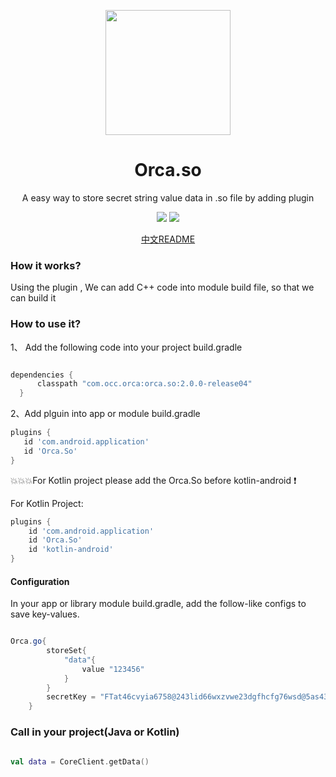   
   
   
   
   <p align="center"><a href="https://github.com/ShowMeThe/Orca" target="_blank"><img width="200"src="https://github.com/ShowMeThe/Orca/blob/master/logo_cover.png"></a></p>
   <h1 align="center">Orca.so</h1>
   <p align="center">A easy way to store secret string value data in .so file by adding plugin</p>
   
   <p align="center">
   <a href="https://github.com/ShowMeThe/Orca"><img src = "https://img.shields.io/badge/Project-Orca.So-orange"></a>
   <img src = "https://img.shields.io/badge/Verion-2.0.0%2B-blue"></a>
   </p>
   
   
   <p align = "center">
     <a href="https://github.com/ShowMeThe/Orca/blob/master/README-ZH.md">中文README</a>
   </p>
   
   ### How it works?
   
   Using the plugin , We can add C++ code into module build file, so that we can build it
   
   
  ### How to use it?
  
 1、 Add the following code into your project build.gradle
  ```gradle
  
  dependencies {
        classpath "com.occ.orca:orca.so:2.0.0-release04"
    }
  
  ```
 2、Add plguin into app or module build.gradle
 ```gradle
 plugins {
    id 'com.android.application'
    id 'Orca.So'
}
 
 ```
:boom::boom::boom:For Kotlin project please add the Orca.So before kotlin-android :exclamation:

For Kotlin Project:

```gradle
plugins {
    id 'com.android.application'
    id 'Orca.So'
    id 'kotlin-android'
}

```

#### Configuration

In your app or library module build.gradle, add the follow-like configs to save key-values.

```gradle

Orca.go{
        storeSet{
            "data"{
                value "123456"
            }
        }
        secretKey = "FTat46cvyia6758@243lid66wxzvwe23dgfhcfg76wsd@5as431aq1256dsaa211" //This is the default key , you must replace it
    }

```

### Call in your project(Java or Kotlin)

```kotlin

val data = CoreClient.getData()


```




 
